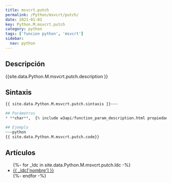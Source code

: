 ```yaml
---
title: msvcrt.putch
permalink: /Python/msvcrt/putch/
date: 2021-01-01
key: Python.M.msvcrt.putch
category: python
tags: ['funcion python', 'msvcrt']
sidebar: 
  nav: python
---
```


## Descripción
{{site.data.Python.M.msvcrt.putch.description }}

## Sintaxis
~~~python
{{ site.data.Python.M.msvcrt.putch.sintaxis }}~~~

## Parámetros
* **char**,  {% include w3api/function_param_description.html propiedad=site.data.Python.M.msvcrt.putch valor="char" %}

## Ejemplo
~~~python
{{ site.data.Python.M.msvcrt.putch.code}}
~~~

## Artículos
<ul>
{%- for _ldc in site.data.Python.M.msvcrt.putch.ldc -%}
   <li>
       <a href="{{_ldc['url'] }}">{{ _ldc['nombre'] }}</a>
   </li>
{%- endfor -%}
</ul>

